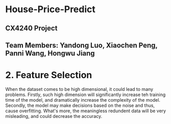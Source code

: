 # House-Price-Predict
## CX4240 Project
## Team Members: Yandong Luo, Xiaochen Peng, Panni Wang, Hongwu Jiang


# 2. Feature Selection

When the dataset comes to be high dimensional, it could lead to many problems. Firstly, such high dimension will significantly increase teh training time of the model, and dramatically increase the complexity of the model. Secondly, the model may make decisions based on the noise and thus, cause overfitting. What's more, the meaningless redundent data will be very misleading, and could decrease the accuracy.

